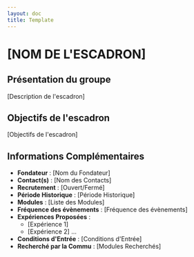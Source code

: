 ```yaml
---
layout: doc
title: Template
---
```


# [NOM DE L'ESCADRON]

## Présentation du groupe

[Description de l'escadron]

## Objectifs de l'escadron

[Objectifs de l'escadron]

## Informations Complémentaires

- **Fondateur** : [Nom du Fondateur]
- **Contact(s)** : [Nom des Contacts]
- **Recrutement** : [Ouvert/Fermé]
- **Période Historique** : [Période Historique]
- **Modules** : [Liste des Modules]
- **Fréquence des évènements** : [Fréquence des évènements]
- **Expériences Proposées** :
  - [Expérience 1]
  - [Expérience 2]
  ...
- **Conditions d'Entrée** : [Conditions d'Entrée]
- **Recherché par la Commu** : [Modules Recherchés]